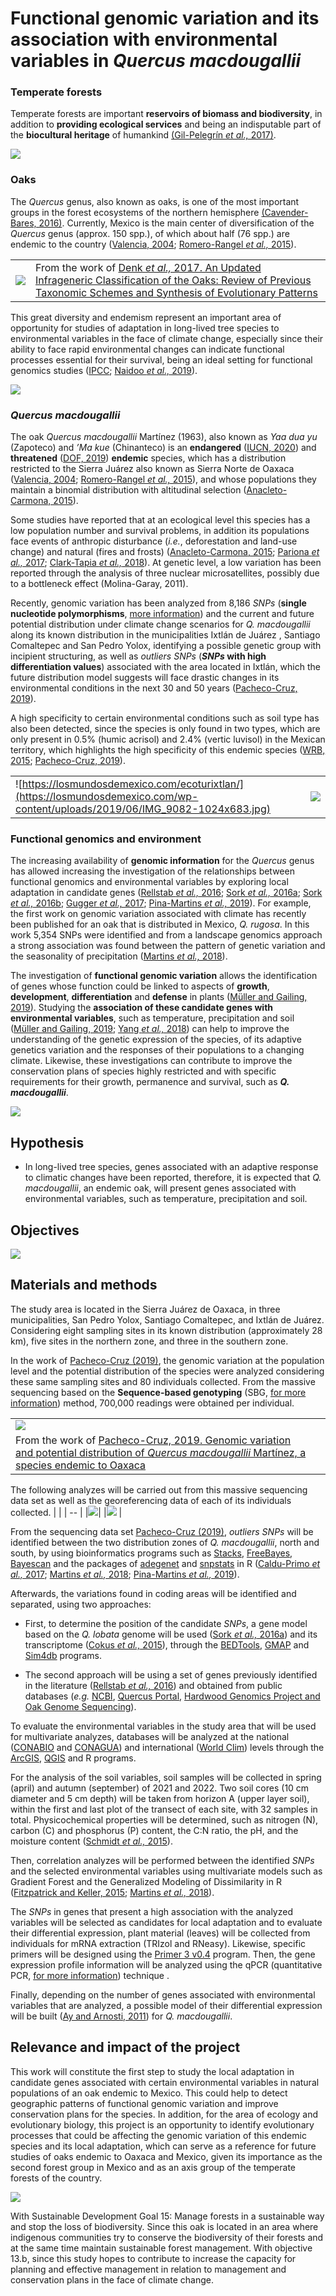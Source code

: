 # Functional genomic variation and its association with environmental variables in *Quercus macdougallii*


### Temperate forests

Temperate forests are important **reservoirs of biomass and biodiversity**, in addition to **providing ecological services** and being an indisputable part of the **biocultural heritage** of humankind [(Gil-Pelegrín *et al.,* 2017)](https://link.springer.com/book/10.1007%2F978-3-319-69099-5).

![ ](https://github.com/NellyJazminPC/Qmacdougallii_genomics_and_environment/blob/main/0_about_this_project/metadatos/Forest_oak_pines.jpg)

### Oaks

The *Quercus* genus, also known as oaks, is one of the most important groups in the forest ecosystems of the northern hemisphere [(Cavender-Bares, 2016)](https://www.cbs.umn.edu/sites/cbs.umn.edu/files/public/downloads/2016.cavender.journal.ios%2327.pdf). Currently, Mexico is the main center of diversification of the *Quercus* genus (approx. 150 spp.), of which about half (76 spp.) are endemic to the country ([Valencia, 2004](https://www.botanicalsciences.com.mx/index.php/botanicalSciences/article/view/1692); [Romero-Rangel *et al.,* 2015](https://www.internationaloaksociety.org/content/encinos-de-mexico-new-book-about-mexican-oaks-spanish-0)).

|     |     |
| -- | -- | 
|![ ](https://github.com/NellyJazminPC/Qmacdougallii_genomics_and_environment/blob/main/0_about_this_project/metadatos/Denk_et_al_2017.png)| From the work of [Denk *et al.,* 2017. An Updated Infrageneric Classification of the Oaks: Review of Previous Taxonomic Schemes and Synthesis of Evolutionary Patterns](https://link.springer.com/chapter/10.1007/978-3-319-69099-5_2) | 

This great diversity and endemism represent an important area of opportunity for studies of adaptation in long-lived tree species to environmental variables in the face of climate change, especially since their ability to face rapid environmental changes can indicate functional processes essential for their survival, being an ideal setting for functional genomics studies ([IPCC](https://www.ipcc.ch/); [Naidoo *et al.,* 2019](https://www.frontiersin.org/articles/10.3389/fpls.2019.00273/full)).

![ ](https://github.com/NellyJazminPC/Qmacdougallii_genomics_and_environment/blob/main/0_about_this_project/metadatos/Oaks_mark.jpg)
### *Quercus macdougallii*

The oak *Quercus macdougallii* Martínez (1963), also known as *Yaa dua yu* (Zapoteco) and *’Ma kue* (Chinanteco) is an **endangered** ([IUCN, 2020](https://www.iucnredlist.org/species/32765/2823034)) and **threatened** ([DOF, 2019](http://www.dof.gob.mx/nota_detalle.php?codigo=5578808&fecha=14/11/2019)) **endemic** species, which has a distribution restricted to the Sierra Juárez also known as Sierra Norte de Oaxaca ([Valencia, 2004](https://www.botanicalsciences.com.mx/index.php/botanicalSciences/article/view/1692); [Romero-Rangel *et al.,* 2015](https://www.internationaloaksociety.org/content/encinos-de-mexico-new-book-about-mexican-oaks-spanish-0)), and whose populations they maintain a binomial distribution with altitudinal selection ([Anacleto-Carmona, 2015](http://www.unsij.edu.mx/tesis/)).

Some studies have reported that at an ecological level this species has a low population number and survival problems, in addition its populations face events of anthropic disturbance (*i.e.*, deforestation and land-use change) and natural (fires and frosts) ([Anacleto-Carmona, 2015](http://www.unsij.edu.mx/tesis/); [Pariona *et al.,* 2017](https://www.sciencedirect.com/science/article/abs/pii/S0048969716320575); [Clark-Tapia *et al.,* 2018](http://www.scielo.org.mx/scielo.php?script=sci_arttext&pid=S1405-04712018000200217)). At genetic level, a low variation has been reported through the analysis of three nuclear microsatellites, possibly due to a bottleneck effect (Molina-Garay, 2011).

Recently, genomic variation has been analyzed from 8,186 *SNPs* (**single nucleotide polymorphisms**, [more information](https://www.youtube.com/watch?v=OOUkLiYrKEo)) and the current and future potential distribution under climate change scenarios for *Q. macdougallii* along its known distribution in the municipalities Ixtlán de Juárez , Santiago Comaltepec and San Pedro Yolox, identifying a possible genetic group with incipient structuring, as well as *outliers SNPs* (**_SNPs_ with high differentiation values**) associated with the area located in Ixtlán, which the future distribution model suggests will face drastic changes in its environmental conditions in the next 30 and 50 years ([Pacheco-Cruz, 2019](http://oreon.dgbiblio.unam.mx/F/X3YHJ1BNV7S4YYHEPDPIIA1S4GF2I5UGQMS61QGRFB4AHKPCJ7-04791?func=full-set-set&set_number=023823&set_entry=000002&format=999)).

A high specificity to certain environmental conditions such as soil type has also been detected, since the species is only found in two types, which are only present in 0.5% (humic acrisol) and 2.4% (vertic luvisol) in the Mexican territory, which highlights the high specificity of this endemic species ([WRB, 2015](http://www.fao.org/3/i3794es/I3794es.pdf); [Pacheco-Cruz, 2019](http://oreon.dgbiblio.unam.mx/F/X3YHJ1BNV7S4YYHEPDPIIA1S4GF2I5UGQMS61QGRFB4AHKPCJ7-04791?func=full-set-set&set_number=023823&set_entry=000002&format=999)).

|     |     |
| -- | -- |
|![https://losmundosdemexico.com/ecoturixtlan/](https://losmundosdemexico.com/wp-content/uploads/2019/06/IMG_9082-1024x683.jpg)|![ ](https://github.com/NellyJazminPC/Qmacdougallii_genomics_and_environment/blob/main/0_about_this_project/metadatos/Qmacd.jpg)| 

### Functional genomics and environment

The increasing availability of **genomic information** for the *Quercus* genus has allowed increasing the investigation of the relationships between functional genomics and environmental variables by exploring local adaptation in candidate genes ([Rellstab *et al.,* 2016](https://onlinelibrary.wiley.com/doi/abs/10.1111/mec.13889); [Sork *et al.,* 2016a](https://www.g3journal.org/content/6/11/3485.short); [Sork *et al.,* 2016b](https://bsapubs.onlinelibrary.wiley.com/doi/full/10.3732/ajb.1500162); [Gugger *et al.,* 2017](https://academic.oup.com/treephys/article/37/5/632/2731788); [Pina-Martins *et al.,* 2019](https://onlinelibrary.wiley.com/doi/abs/10.1111/gcb.14497)). For example, the first work on genomic variation associated with climate has recently been published for an oak that is distributed in Mexico, *Q. rugosa*. In this work 5,354 SNPs were identified and from a landscape genomics approach a strong association was found between the pattern of genetic variation and the seasonality of precipitation ([Martins *et al.,* 2018](https://onlinelibrary.wiley.com/doi/full/10.1111/eva.12684)).

The investigation of **functional genomic variation** allows the identification of genes whose function could be linked to aspects of **growth**, **development**, **differentiation** and **defense** in plants ([Müller and Gailing, 2019](https://onlinelibrary.wiley.com/doi/abs/10.1111/plb.13008)). Studying the **association of these candidate genes with environmental variables**, such as temperature, precipitation and soil ([Müller and Gailing, 2019](https://onlinelibrary.wiley.com/doi/abs/10.1111/plb.13008); [Yang *et al.,* 2018](https://www.frontiersin.org/articles/10.3389/fpls.2018.01534/full)) can help to improve the understanding of the genetic expression of the species, of its adaptive genetics variation and the responses of their populations to a changing climate. Likewise, these investigations can contribute to improve the conservation plans of species highly restricted and with specific requirements for their growth, permanence and survival, such as **_Q. macdougallii_**.

![](https://github.com/NellyJazminPC/Qmacdougallii_genomics_and_environment/blob/main/0_about_this_project/metadatos/functional_genomics.png)

## Hypothesis

- In long-lived tree species, genes associated with an adaptive response to climatic changes have been reported, therefore, it is expected that *Q. macdougallii*, an endemic oak, will present genes associated with environmental variables, such as temperature, precipitation and soil.

## Objectives

![ ](https://github.com/NellyJazminPC/Qmacdougallii_genomics_and_environment/blob/main/0_about_this_project/metadatos/Objectives_overall_specific.png)

## Materials and methods

The study area is located in the Sierra Juárez de Oaxaca, in three municipalities, San Pedro Yolox, Santiago Comaltepec, and Ixtlán de Juárez. Considering eight sampling sites in its known distribution (approximately 28 km), five sites in the northern zone, and three in the southern zone.

In the work of [Pacheco-Cruz (2019)](http://oreon.dgbiblio.unam.mx/F/X3YHJ1BNV7S4YYHEPDPIIA1S4GF2I5UGQMS61QGRFB4AHKPCJ7-04791?func=full-set-set&set_number=023823&set_entry=000002&format=999), the genomic variation at the population level and the potential distribution of the species were analyzed considering these same sampling sites and 80 individuals collected. From the massive sequencing based on the **Sequence-based genotyping** (SBG, [for more information](https://www.youtube.com/watch?v=CpcM45HpcMU)) method, 700,000 readings were obtained per individual.

|     |     |
| -- | -- |
|![](https://github.com/NellyJazminPC/Qmacdougallii_genomics_and_environment/blob/main/0_about_this_project/metadatos/Pacheco-Cruz_2019.png)| |
|From the work of [Pacheco-Cruz, 2019. Genomic variation and potential distribution of *Quercus macdougallii* Martínez, a species endemic to Oaxaca](http://oreon.dgbiblio.unam.mx/F/X3YHJ1BNV7S4YYHEPDPIIA1S4GF2I5UGQMS61QGRFB4AHKPCJ7-04791?func=full-set-set&set_number=023823&set_entry=000002&format=999)| |



The following analyzes will be carried out from this massive sequencing data set as well as the georeferencing data of each of its individuals collected.
|     | 
| -- | 
|![ ](https://github.com/NellyJazminPC/Qmacdougallii_genomics_and_environment/blob/main/0_about_this_project/metadatos/1method.png)|
|![ ](https://github.com/NellyJazminPC/Qmacdougallii_genomics_and_environment/blob/main/0_about_this_project/metadatos/2method.png) |

From the sequencing data set [Pacheco-Cruz (2019)](http://oreon.dgbiblio.unam.mx/F/X3YHJ1BNV7S4YYHEPDPIIA1S4GF2I5UGQMS61QGRFB4AHKPCJ7-04791?func=full-set-set&set_number=023823&set_entry=000002&format=999), *outliers SNPs* will be identified between the two distribution zones of *Q. macdougallii*, north and south, by using bioinformatics programs such as [Stacks](https://catchenlab.life.illinois.edu/stacks/), [FreeBayes](https://bioinformaticsworkbook.org/dataAnalysis/VariantCalling/freebayes-dnaseq-workflow.html#gsc.tab=0), [Bayescan](http://cmpg.unibe.ch/software/BayeScan/) and the packages of [adegenet](http://adegenet.r-forge.r-project.org/files/tutorial-basics.pdf) and [snpstats](https://www.bioconductor.org/packages/release/bioc/html/snpStats.html) in R ([Caldu-Primo *et al.,* 2017](https://www.frontiersin.org/articles/10.3389/fgene.2017.00045/full); [Martins *et al.,* 2018](https://onlinelibrary.wiley.com/doi/full/10.1111/eva.12684); [Pina-Martins *et al.,* 2019](https://onlinelibrary.wiley.com/doi/abs/10.1111/gcb.14497)).


Afterwards, the variations found in coding areas will be identified and separated, using two approaches: 

- First, to determine the position of the candidate *SNPs*, a gene model based on the *Q. lobata* genome will be used ([Sork *et al.,* 2016a](https://www.g3journal.org/content/6/11/3485.short)) and its transcriptome ([Cokus *et al.,* 2015](https://link.springer.com/article/10.1186/s12864-015-1761-4)), through the [BEDTools](https://bedtools.readthedocs.io/en/latest/), [GMAP](https://academic.oup.com/bioinformatics/article/21/9/1859/409207) and [Sim4db](https://academic.oup.com/bioinformatics/article/27/13/1869/185389) programs.

- The second approach will be using a set of genes previously identified in the literature ([Rellstab *et al.,* 2016](https://onlinelibrary.wiley.com/doi/abs/10.1111/mec.13889)) and obtained from public databases (*e.g.* [NCBI](https://www.ncbi.nlm.nih.gov/), [Quercus Portal](https://quercusportal.pierroton.inra.fr/), [Hardwood Genomics Project and Oak Genome Sequencing](https://www.hardwoodgenomics.org/)).


To evaluate the environmental variables in the study area that will be used for multivariate analyzes, databases will be analyzed at the national ([CONABIO](http://www.conabio.gob.mx/informacion/gis/) and [CONAGUA](https://www.gob.mx/conagua)) and international ([World Clim](https://www.worldclim.org/)) levels through the [ArcGIS](https://www.arcgis.com/index.html), [QGIS](https://qgis.org/es/site/) and R programs.


For the analysis of the soil variables, soil samples will be collected in spring (april) and autumn (september) of 2021 and 2022. Two soil cores (10 cm diameter and 5 cm depth) will be taken from horizon A (upper layer soil), within the first and last plot of the transect of each site, with 32 samples in total. Physicochemical properties will be determined, such as nitrogen (N), carbon (C) and phosphorus (P) content, the C:N ratio, the pH, and the moisture content ([Schmidt *et al.,* 2015](https://www.sciencedirect.com/science/article/abs/pii/S0378112714006872)).

Then, correlation analyzes will be performed between the identified *SNPs* and the selected environmental variables using multivariate models such as Gradient Forest and the Generalized Modeling of Dissimilarity in R ([Fitzpatrick and Keller, 2015](https://onlinelibrary.wiley.com/doi/abs/10.1111/ele.12376); [Martins *et al.,* 2018](https://onlinelibrary.wiley.com/doi/full/10.1111/eva.12684)).

The *SNPs* in genes that present a high association with the analyzed variables will be selected as candidates for local adaptation and to evaluate their differential expression, plant material (leaves) will be collected from individuals for mRNA extraction (TRIzol and RNeasy). Likewise, specific primers will be designed using the [Primer 3 v0.4](http://www.bioinformatics.nl/cgi-bin/primer3plus/primer3plus.cgi/) program. Then, the gene expression profile information will be analyzed using the qPCR (quantitative PCR, [for more information](https://www.youtube.com/watch?v=1kvy17ugI4w)) technique .

Finally, depending on the number of genes associated with environmental variables that are analyzed, a possible model of their differential expression will be built ([Ay and Arnosti, 2011](https://www.tandfonline.com/doi/abs/10.3109/10409238.2011.556597)) for *Q. macdougallii*.
 
## Relevance and impact of the project

This work will constitute the first step to study the local adaptation in candidate genes associated with certain environmental variables in natural populations of an oak endemic to Mexico. This could help to detect geographic patterns of functional genomic variation and improve conservation plans for the species. In addition, for the area of ecology and evolutionary biology, this project is an opportunity to identify evolutionary processes that could be affecting the genomic variation of this endemic species and its local adaptation, which can serve as a reference for future studies of oaks endemic to Oaxaca and Mexico, given its importance as the second forest group in Mexico and as an axis group of the temperate forests of the country.

![](https://github.com/NellyJazminPC/Qmacdougallii_genomics_and_environment/blob/main/0_about_this_project/metadatos/Camino_real.jpg)


With Sustainable Development Goal 15: Manage forests in a sustainable way and stop the loss of biodiversity. Since this oak is located in an area where indigenous communities try to conserve the biodiversity of their forests and at the same time maintain sustainable forest management.
With objective 13.b, since this study hopes to contribute to increase the capacity for planning and effective management in relation to management and conservation plans in the face of climate change.
